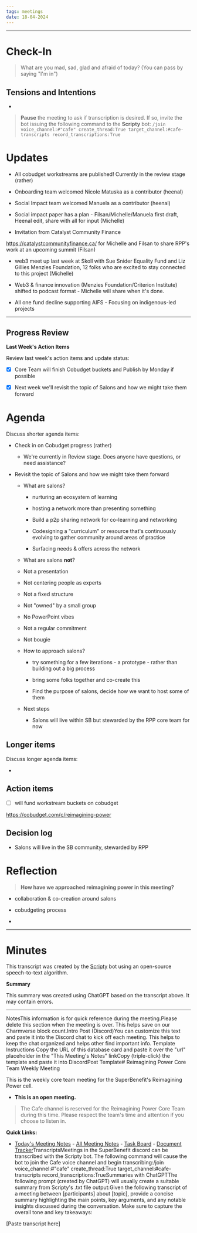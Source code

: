 ```yaml
---
tags: meetings
date: 18-04-2024
---
```


---

# Check-In

> What are you mad, sad, glad and afraid of today? (You can pass by saying "I'm in")

## Tensions and Intentions

- 

> **Pause** the meeting to ask if transcription is desired. If so, invite the bot issuing the following command to the **Scripty** bot:
> `/join voice_channel:#"cafe" create_thread:True target_channel:#cafe-transcripts record_transcriptions:True`

# Updates

-  All cobudget workstreams are published! Currently in the review stage (rather)

- Onboarding team welcomed Nicole Matuska as a contributor (heenal)

- Social Impact team welcomed Manuela as a contributor (heenal)

- Social impact paper has a plan - Filsan/Michelle/Manuela first draft, Heenal edit, share with all for input (Michelle)

- Invitation from Catalyst Community Finance 

 https://catalystcommunityfinance.ca/ for Michelle and Filsan to share RPP's work at an upcoming summit (Filsan)

- web3 meet up last week at Skoll with Sue Snider Equality Fund and Liz Gillies Menzies Foundation, 12 folks who are excited to stay connected to this project (Michelle)

- Web3 & finance innovation (Menzies Foundation/Criterion Institute) shifted to podcast format - Michelle will share when it's done.

- All one fund decline supporting AIFS - Focusing on indigenous-led projects


---

## Progress Review

**Last Week's Action Items**

Review last week's action items and update status:

- [x] Core Team will finish Cobudget buckets and Publish by Monday if possible

- [x] Next week we'll revisit the topic of Salons and how we might take them forward 

> 

# Agenda

Discuss shorter agenda items:

- Check in on Cobudget progress (rather)

  - We're currently in Review stage. Does anyone have questions, or need assistance?

- Revisit the topic of Salons and how we might take them forward 

  - What are salons?

    - nurturing an ecosystem of learning

    - hosting a network more than presenting something

    - Build a p2p sharing network for co-learning and networking

    - Codesigning a "curriculum" or resource that's continuously evolving to gather community around areas of practice

    - Surfacing needs & offers across the network

  -  What are salons **not**?

    - Not a presentation

    - Not centering people as experts

    - Not a fixed structure

    - Not "owned" by a small group

    - No PowerPoint vibes

    - Not a regular commitment

    - Not bougie

  - How to approach salons?

    - try something for a few iterations - a prototype - rather than building out a big process

    - bring some folks together and co-create this

    - Find the purpose of salons, decide how we want to host some of them

  - Next steps

    - Salons will live within SB but stewarded by the RPP core team for now

## Longer items

Discuss longer agenda items:

- 

## Action items

- [ ]  will fund workstream buckets on cobudget

 https://cobudget.com/c/reimagining-power

## Decision log

- Salons will live in the SB community, stewarded by RPP
 

# Reflection 

> **How have we approached reimagining power in this meeting?**

- collaboration & co-creation around salons

- cobudgeting process

- 

---

# Minutes

This transcript was created by the [Scripty](https://scripty.org/) bot using an open-source speech-to-text algorithm.

**Summary**

This summary was created using ChatGPT based on the transcript above. It may contain errors.

> <Paste summary here>

---

NotesThis information is for quick reference during the meeting.Please delete this section when the meeting is over. This helps save on our Charmverse block count.Intro Post (Discord)You can customize this text and paste it into the Discord chat to kick off each meeting. This helps to keep the chat organized and helps other find important info. Template Instructions Copy the URL of this database card and paste it over the "url" placeholder in the "This Meeting's Notes" linkCopy (triple-click) the template and paste it into DiscordPost Template# Reimagining Power Core Team Weekly Meeting

This is the weekly core team meeting for the SuperBenefit's Reimagining Power cell.

- __This is an **open** meeting.__  
> The Cafe channel is reserved for the Reimagining Power Core Team during this time. Please respect the team's time and attention if you choose to listen in.

**Quick Links:**
- [Today's Meeting Notes](https://app.charmverse.io/superbenefit/reimagining-power-weekly-core-team-meeting-18-4-2024-5225346679326952)   - [All Meeting Notes](https://app.charmverse.io/superbenefit/meeting-notes-reimagining-power-9995214806368862)   - [Task Board](https://app.charmverse.io/superbenefit/task-board-reimagining-power-18270894134568505) - [Document Tracker](https://app.charmverse.io/superbenefit/documents-reimagining-power-8236079332321762)TranscriptsMeetings in the SuperBenefit discord can be transcribed with the Scripty bot. The following command will cause the bot to join the Cafe voice channel and begin transcribing:/join voice_channel:#"cafe" create_thread:True target_channel:#cafe-transcripts record_transcriptions:TrueSummaries with ChatGPTThe following prompt (created by ChatGPT) will usually create a suitable summary from Scripty's .txt file output:Given the following transcript of a meeting between [participants] about [topic], provide a concise summary highlighting the main points, key arguments, and any notable insights discussed during the conversation. Make sure to capture the overall tone and key takeaways:

[Paste transcript here]
